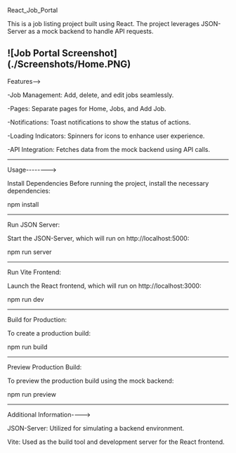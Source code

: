 React_Job_Portal

This is a job listing project built using React. 
The project leverages JSON-Server as a mock backend to handle API requests.

![Job Portal Screenshot] (./Screenshots/Home.PNG)
----------------------------------------------------------------------------

Features-->

-Job Management: Add, delete, and edit jobs seamlessly.

-Pages: Separate pages for Home, Jobs, and Add Job.

-Notifications: Toast notifications to show the status of actions.

-Loading Indicators: Spinners for icons to enhance user experience.

-API Integration: Fetches data from the mock backend using API calls.

----------------------------------------------------------------------

Usage-------->

Install Dependencies
Before running the project, install the necessary dependencies:

npm install

-------------------------------------------------------------------

Run JSON Server:

Start the JSON-Server, which will run on http://localhost:5000:

npm run server

-------------------------------------------------------------------

Run Vite Frontend:

Launch the React frontend, which will run on http://localhost:3000:

npm run dev

-------------------------------------------------------------------
Build for Production:

To create a production build:

npm run build

--------------------------------------------------------------------
Preview Production Build:

To preview the production build using the mock backend:

npm run preview


---------------------------------------------------------------------
Additional Information---->

JSON-Server: Utilized for simulating a backend environment.

Vite: Used as the build tool and development server for the React frontend.
